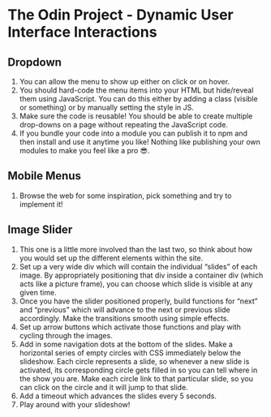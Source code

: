 # The Odin Project - Dynamic User Interface Interactions

## Dropdown

1. You can allow the menu to show up either on click or on hover.
2. You should hard-code the menu items into your HTML but hide/reveal them using JavaScript. You can do this either by adding a class (visible or something) or by manually setting the style in JS.
3. Make sure the code is reusable! You should be able to create multiple drop-downs on a page without repeating the JavaScript code.
4. If you bundle your code into a module you can publish it to npm and then install and use it anytime you like! Nothing like publishing your own modules to make you feel like a pro 😎.

## Mobile Menus

1. Browse the web for some inspiration, pick something and try to implement it!

## Image Slider

1. This one is a little more involved than the last two, so think about how you would set up the different elements within the site.  
2. Set up a very wide div which will contain the individual “slides” of each image. By appropriately positioning that div inside a container div (which acts like a picture frame), you can choose which slide is visible at any given time.
3. Once you have the slider positioned properly, build functions for “next” and “previous” which will advance to the next or previous slide accordingly. Make the transitions smooth using simple effects.
4. Set up arrow buttons which activate those functions and play with cycling through the images.
5. Add in some navigation dots at the bottom of the slides. Make a horizontal series of empty circles with CSS immediately below the slideshow. Each circle represents a slide, so whenever a new slide is activated, its corresponding circle gets filled in so you can tell where in the show you are. Make each circle link to that particular slide, so you can click on the circle and it will jump to that slide.
6. Add a timeout which advances the slides every 5 seconds.
7. Play around with your slideshow!
